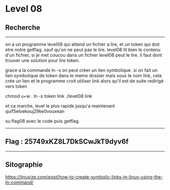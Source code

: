# Level 08

## Recherche
---
on a un programme level08 qui attend un fichier a lire, et un token qui doit etre notre getflag. sauf qu'on ne peut pas le lire. level08 lit bien le contenu d'un fichier, si je met coucou dans un fichier level08 peut le lire. il faut dont trouver une solution pour lire token.

grace a la commande ln -s on peut créer un lien symbolique. si on fait un lien symbolique de token dans le meme dossier mais sous le nom link, cela crée un lien et le programme croit utiliser link alors qu'il est de suite redirigé vers token

chmod u+w .
ln -s token link
./level08 link

et ca marche, level le plus rapide jusqu'a maintenant
quif5eloekouj29ke0vouxean

su flag08 avec le code puis getflag

---
## Flag : 25749xKZ8L7DkSCwJkT9dyv6f
---
## Sitographie
https://linuxize.com/post/how-to-create-symbolic-links-in-linux-using-the-ln-command/
